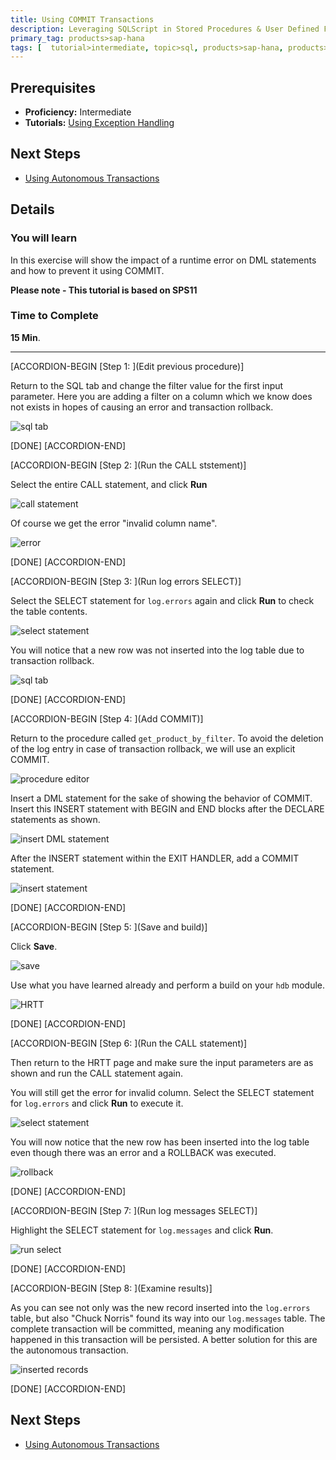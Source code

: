 ```yaml
---
title: Using COMMIT Transactions
description: Leveraging SQLScript in Stored Procedures & User Defined Functions through the use of COMMIT
primary_tag: products>sap-hana
tags: [  tutorial>intermediate, topic>sql, products>sap-hana, products>sap-hana\,-express-edition ]
---
```

## Prerequisites  
- **Proficiency:** Intermediate
- **Tutorials:** [Using Exception Handling](http://www.sap.com/developer/tutorials/xsa-sqlscript-trans-exception.html)

## Next Steps
- [Using Autonomous Transactions](http://www.sap.com/developer/tutorials/xsa-sqlscript-trans-autonomous.html)

## Details
### You will learn  
In this exercise will show the impact of a runtime error on DML statements and how to prevent it using COMMIT.

**Please note - This tutorial is based on SPS11**

### Time to Complete
**15 Min**.

---


[ACCORDION-BEGIN [Step 1: ](Edit previous procedure)]

Return to the SQL tab and change the filter value for the first input parameter. Here you are adding a filter on a column which we know does not exists in hopes of causing an error and transaction rollback.

![sql tab](1.png)

[DONE]
[ACCORDION-END]

[ACCORDION-BEGIN [Step 2: ](Run the CALL ststement)]

Select the entire CALL statement, and click **Run**

![call statement](2.png)

Of course we get the error "invalid column name".

![error](3.png)

[DONE]
[ACCORDION-END]

[ACCORDION-BEGIN [Step 3: ](Run log errors SELECT)]

Select the SELECT statement for `log.errors` again and click **Run** to check the table contents.  

![select statement](4.png)

You will notice that a new row was not inserted into the log table due to transaction rollback.

![sql tab](5.png)

[DONE]
[ACCORDION-END]

[ACCORDION-BEGIN [Step 4: ](Add COMMIT)]

Return to the procedure called `get_product_by_filter`. To avoid the deletion of the log entry in case of transaction rollback, we will use an explicit COMMIT.

![procedure editor](6.png)


Insert a DML statement  for the sake of showing the behavior of COMMIT. Insert this INSERT statement with BEGIN and END blocks after the DECLARE statements as shown.

![insert DML statement](7.png)

After the INSERT statement within the EXIT HANDLER, add a COMMIT statement.

![insert statement](8.png)

[DONE]
[ACCORDION-END]

[ACCORDION-BEGIN [Step 5: ](Save and build)]

Click **Save**.

![save](9.png)

Use what you have learned already and perform a build on your `hdb` module.

![HRTT](10.png)

[DONE]
[ACCORDION-END]

[ACCORDION-BEGIN [Step 6: ](Run the CALL statement)]

Then return to the HRTT page and make sure the input parameters are as shown and run the CALL statement again.

You will still get the error for invalid column. Select the SELECT statement for `log.errors` and click **Run** to execute it.

![select statement](11.png)

You will now notice that the new row has been inserted into the log table even though there was an error and a ROLLBACK was executed.

![rollback](12.png)

[DONE]
[ACCORDION-END]

[ACCORDION-BEGIN [Step 7: ](Run log messages SELECT)]

Highlight the SELECT statement for `log.messages` and click **Run**.   

![run select](13.png)

[DONE]
[ACCORDION-END]

[ACCORDION-BEGIN [Step 8: ](Examine results)]

As you can see not only was the new record inserted into the `log.errors` table, but also "Chuck Norris" found its way into our `log.messages` table. The complete transaction will be committed, meaning any modification happened in this transaction will be persisted. A better solution for this are the autonomous transaction.

![inserted records](14.png)

[DONE]
[ACCORDION-END]




## Next Steps
- [Using Autonomous Transactions](http://www.sap.com/developer/tutorials/xsa-sqlscript-trans-autonomous.html)
